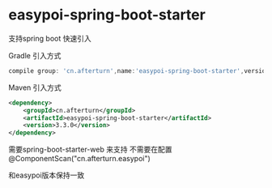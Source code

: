 # easypoi-spring-boot-starter
支持spring boot 快速引入

Gradle 引入方式
``` groovy
compile group: 'cn.afterturn',name:'easypoi-spring-boot-starter',version:'3.3.0'
```

Maven 引入方式
```xml
<dependency>
    <groupId>cn.afterturn</groupId>
    <artifactId>easypoi-spring-boot-starter</artifactId>
    <version>3.3.0</version>
</dependency>

```

需要spring-boot-starter-web 来支持
不需要在配置@ComponentScan("cn.afterturn.easypoi")

和easypoi版本保持一致
